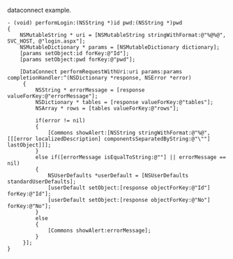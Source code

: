 
dataconnect example.
	
	- (void) performLogin:(NSString *)id pwd:(NSString *)pwd
	{
	    NSMutableString * uri = [NSMutableString stringWithFormat:@"%@%@", SVC_HOST, @"login.aspx"];
	    NSMutableDictionary * params = [NSMutableDictionary dictionary];
	    [params setObject:id forKey:@"Id"];
	    [params setObject:pwd forKey:@"pwd"];
	    
	    [DataConnect performRequestWithUri:uri params:params completionHandler:^(NSDictionary *response, NSError *error) 
	     {         
	         NSString * errorMessage = [response valueForKey:@"errorMessage"];
	         NSDictionary * tables = [response valueForKey:@"tables"];
	         NSArray * rows = [tables valueForKey:@"rows"];
	         
	         if(error != nil)
	         {
	             [Commons showAlert:[NSString stringWithFormat:@"%@", [[[error localizedDescription] componentsSeparatedByString:@"\""] lastObject]]];
	         }
	         else if([errorMessage isEqualToString:@""] || errorMessage == nil)
	         {
	             NSUserDefaults *userDefault = [NSUserDefaults standardUserDefaults];
	             [userDefault setObject:[response objectForKey:@"Id"] forKey:@"Id"];
	             [userDefault setObject:[response objectForKey:@"No"] forKey:@"No"];
	         }
	         else
	         {
	             [Commons showAlert:errorMessage];
	         }        
	     }];
	}